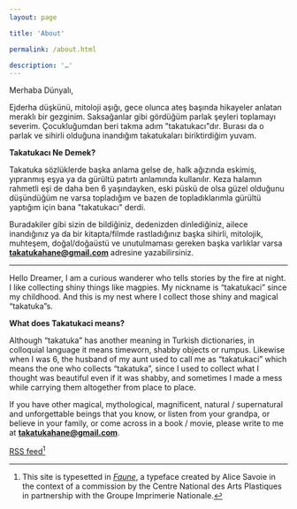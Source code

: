 ```yaml
---
layout: page

title: 'About'

permalink: /about.html

description: '…'
---
```


Merhaba Dünyalı,

Ejderha düşkünü, mitoloji aşığı, gece olunca ateş başında hikayeler anlatan meraklı bir gezginim. Saksağanlar gibi gördüğüm parlak şeyleri toplamayı severim. Çocukluğumdan beri takma adım "takatukacı"dır. Burası da o parlak ve sihirli olduğuna inandığım takatukaları biriktirdiğim yuvam.


**Takatukacı Ne Demek?**

Takatuka sözlüklerde başka anlama gelse de, halk ağızında eskimiş, yıpranmış eşya ya da gürültü patırtı anlamında kullanılır. Keza halamın rahmetli eşi de daha ben 6 yaşındayken, eski püskü de olsa güzel olduğunu düşündüğüm ne varsa topladığım ve bazen de topladıklarımla gürültü yaptığım için bana "takatukacı" derdi.

Buradakiler gibi sizin de bildiğiniz, dedenizden dinlediğiniz, ailece inandığınız ya da bir kitapta/filmde rastladığınız başka sihirli, mitolojik, muhteşem, doğal/doğaüstü ve unutulmaması gereken başka varlıklar varsa **takatukahane@gmail.com** adresine yazabilirsiniz.

***

Hello Dreamer,
I am a curious wanderer who tells stories by the fire at night. I like collecting shiny things like magpies. My nickname is “takatukaci” since my childhood. And this is my nest where I collect those shiny and magical “takatuka”s.

**What does Takatukaci means?**

Although “takatuka” has another meaning in Turkish dictionaries, in colloquial language it means timeworn, shabby objects or rumpus. Likewise when I was 6, the husband of my aunt used to call me as “takatukaci” which means the one who collects “takatuka”, since I used to collect what I thought was beautiful even if it was shabby, and sometimes I made a mess while carrying them altogether from place to place.

If you have other magical, mythological, magnificent, natural / supernatural and unforgettable beings that you know, or listen from your grandpa, or believe in your family, or come across in a book / movie, please write to me at **takatukahane@gmail.com**.




[RSS feed](/feed.xml "RSS feed")[^typeface]

[^typeface]: This site is typesetted in *[Faune](http://cnap.graphismeenfrance.fr/faune/en.html "Faune ")*, a typeface created by Alice Savoie in the context of a commission by the Centre National des Arts Plastiques in partnership with the Groupe Imprimerie Nationale.
